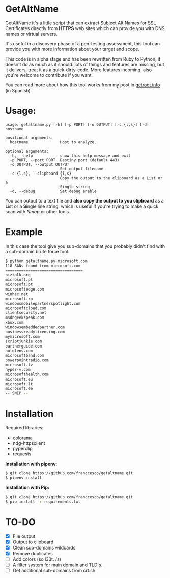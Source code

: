 # GetAltName
GetAltName it's a little script that can extract Subject Alt Names for SSL Certificates directly from **HTTPS** web sites which can provide you with DNS names or virtual servers.

It's useful in a discovery phase of a pen-testing assessment, this tool can provide you with more information about your target and scope.

This code is in alpha stage and has been rewritten from Ruby to Python, it doesn't do as much as it should. lots of things and features are missing, but it delivers, treat it as a quick-dirty-code. More features incoming, also you're welcome to contribute if you want.

You can read more about how this tool works from my post in [getroot.info](https://getroot.info/tip-getaltname/) (in Spanish).

# Usage:
```
usage: getaltname.py [-h] [-p PORT] [-o OUTPUT] [-c {l,s}] [-d] hostname

positional arguments:
  hostname              Host to analyze.

optional arguments:
  -h, --help            show this help message and exit
  -p PORT, --port PORT  Destiny port (default 443)
  -o OUTPUT, --output OUTPUT
                        Set output filename
  -c {l,s}, --clipboard {l,s}
                        Copy the output to the clipboard as a List or a
                        Single string
  -d, --debug           Set debug enable
```

You can output to a text file and **also copy the output to you clipboard** as a **L**ist or a **S**ingle line string, which is useful if you're trying to make a quick scan with _Nmap_ or other tools.

# Example
In this case the tool give you sub-domains that you probably didn't find with a sub-domain brute force tool.

```sh
$ python getaltname.py microsoft.com
118 SANs found from microsoft.com
==================================
biztalk.org
microsoft.pl
microsoft.pt
microsoftedge.com
winhec.net
microsoft.ro
windowsmobilepartnerspotlight.com
microsoftcloud.com
clientsecurity.net
msdngeekspeak.com
xbox.com
windowsembeddedpartner.com
businessreadylicensing.com
mymicrosoft.com
scriptjunkie.com
partnerguide.com
hololens.com
microsoftband.com
powerpointradio.com
microsoft.tv
hyper-v.com
microsofthealth.com
microsoft.eu
microsoft.lt
microsoft.ee
-- SNIP --
```

# Installation
Required libraries:
* colorama
* ndg-httpsclient
* pyperclip
* requests

**Installation with pipenv**:
```sh
$ git clone https://github.com/franccesco/getaltname.git
$ pipenv install
```

**Installation with Pip:**
```sh
$ git clone https://github.com/franccesco/getaltname.git
$ pip install -r requirements.txt
```

# TO-DO
- [x] File output
- [x] Output to clipboard
- [x] Clean sub-domains wildcards
- [x] Remove duplicates
- [ ] Add colors (so l33t. /s)
- [ ] A filter system for main domain and TLD's.
- [ ] Get additional sub-domains from crt.sh
